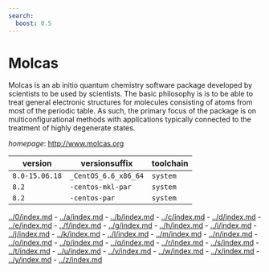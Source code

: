 ```yaml
---
search:
  boost: 0.5
---
```

# Molcas

Molcas is an ab initio quantum chemistry software package developed by scientists to be used by scientists. The basic philosophy is is to be able to treat general electronic structures for molecules consisting of atoms from most of the periodic table. As such, the primary focus of the package is on multiconfigurational methods with applications typically connected to the treatment of highly degenerate states.

*homepage*: <http://www.molcas.org>

version | versionsuffix | toolchain
--------|---------------|----------
``8.0-15.06.18`` | ``_CentOS_6.6_x86_64`` | ``system``
``8.2`` | ``-centos-mkl-par`` | ``system``
``8.2`` | ``-centos-par`` | ``system``

[../0/index.md](0) - [../a/index.md](a) - [../b/index.md](b) - [../c/index.md](c) - [../d/index.md](d) - [../e/index.md](e) - [../f/index.md](f) - [../g/index.md](g) - [../h/index.md](h) - [../i/index.md](i) - [../j/index.md](j) - [../k/index.md](k) - [../l/index.md](l) - [../m/index.md](m) - [../n/index.md](n) - [../o/index.md](o) - [../p/index.md](p) - [../q/index.md](q) - [../r/index.md](r) - [../s/index.md](s) - [../t/index.md](t) - [../u/index.md](u) - [../v/index.md](v) - [../w/index.md](w) - [../x/index.md](x) - [../y/index.md](y) - [../z/index.md](z)

